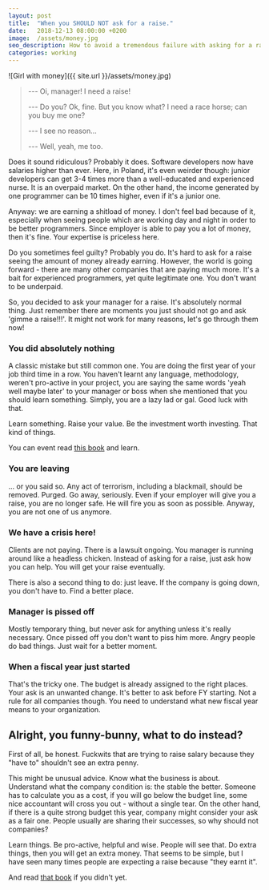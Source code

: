```yaml
---
layout: post
title:  "When you SHOULD NOT ask for a raise."
date:   2018-12-13 08:00:00 +0200
image:  /assets/money.jpg
seo_description: How to avoid a tremendous failure with asking for a raise.
categories: working
---
```


![Girl with money]({{ site.url }}/assets/money.jpg)

> --- Oi, manager! I need a raise!
> 
> --- Do you? Ok, fine. But you know what? I need a race horse; can you buy me one? 
> 
> --- I see no reason...
> 
> --- Well, yeah, me too.

<!-- more -->

Does it sound ridiculous? Probably it does. Software developers now have salaries higher than ever. Here, in Poland, it's even weirder though: junior developers can get 3-4 times more than a well-educated and experienced nurse. It is an overpaid market. On the other hand, the income generated by one programmer can be 10 times higher, even if it's a junior one.

Anyway: we are earning a shitload of money. I don't feel bad because of it, especially when seeing people which are working day and night in order to be better programmers. Since employer is able to pay you a lot of money, then it's fine. Your expertise is priceless here.  

Do you sometimes feel guilty? Probably you do. It's hard to ask for a raise seeing the amount of money already earning. However, the world is going forward - there are many other companies that are paying much more. It's a bait for experienced programmers, yet quite legitimate one. You don't want to be underpaid.

So, you decided to ask your manager for a raise. It's absolutely normal thing. Just remember there are moments you just should not go and ask 'gimme a raise!!!'. It might not work for many reasons, let's go through them now!

### You did absolutely nothing

A classic mistake but still common one. You are doing the first year of your job third time in a row. You haven't learnt any language, methodology, weren't pro-active in your project, you are saying the same words 'yeah well maybe later' to your manager or boss when she mentioned that you should learn something. Simply, you are a lazy lad or gal. Good luck with that.

Learn something. Raise your value. Be the investment worth investing. That kind of things.

You can event read [this book][1] and learn.

### You are leaving

... or you said so. Any act of terrorism, including a blackmail, should be removed. Purged. Go away, seriously. Even if your employer will give you a raise, you are no longer safe. He will fire you as soon as possible. Anyway, you are not one of us anymore.

### We have a crisis here!

Clients are not paying. There is a lawsuit ongoing. You manager is running around like a headless chicken. Instead of asking for a raise, just ask how you can help. You will get your raise eventually.

There is also a second thing to do: just leave. If the company is going down, you don't have to. Find a better place.

### Manager is pissed off

Mostly temporary thing, but never ask for anything unless it's really necessary. Once pissed off you don't want to piss him more. Angry people do bad things. Just wait for a better moment.

### When a fiscal year just started

That's the tricky one. The budget is already assigned to the right places. Your ask is an unwanted change. It's better to ask before FY starting. Not a rule for all companies though. You need to understand what new fiscal year means to your organization. 

## Alright, you funny-bunny, what to do instead?

First of all, be honest. Fuckwits that are trying to raise salary because they "have to" shouldn't see an extra penny.

This might be unusual advice. Know what the business is about. Understand what the company condition is: the stable the better. Someone has to calculate you as a cost, if you will go below the budget line, some nice accountant will cross you out - without a single tear. On the other hand, if there is a quite strong budget this year, company might consider your ask as a fair one. People usually are sharing their successes, so why should not companies?

Learn things. Be pro-active, helpful and wise. People will see that. Do extra things, then you will get an extra money. That seems to be simple, but I have seen many times people are expecting a raise because "they earnt it".

And read [that book][1] if you didn't yet.

[1]: https://amzn.to/2rymoom
